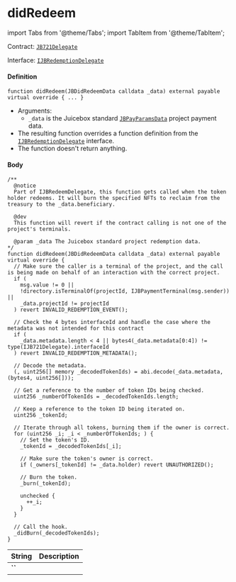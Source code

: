 # didRedeem

import Tabs from '@theme/Tabs';
import TabItem from '@theme/TabItem';

Contract: [`JB721Delegate`](/dev/api/contracts/or-delegates/or-abstract/jb721delegate/)

Interface: [`IJBRedemptionDelegate`](/dev/api/interfaces/ijbredemptiondelegate)

<Tabs>
<TabItem value="Step by step" label="Step by step">

#### Definition

```
function didRedeem(JBDidRedeemData calldata _data) external payable virtual override { ... }
```

- Arguments:
  - `_data` is the Juicebox standard [`JBPayParamsData`](/dev/api/data-structures/jbpayparamsdata) project payment data.
- The resulting function overrides a function definition from the [`IJBRedemptionDelegate`](/dev/api/interfaces/ijbredemptiondelegate) interface.
- The function doesn't return anything.

#### Body

</TabItem>

<TabItem value="Code" label="Code">

```
/**
  @notice
  Part of IJBRedeemDelegate, this function gets called when the token holder redeems. It will burn the specified NFTs to reclaim from the treasury to the _data.beneficiary.

  @dev
  This function will revert if the contract calling is not one of the project's terminals.

  @param _data The Juicebox standard project redemption data.
*/
function didRedeem(JBDidRedeemData calldata _data) external payable virtual override {
  // Make sure the caller is a terminal of the project, and the call is being made on behalf of an interaction with the correct project.
  if (
    msg.value != 0 ||
    !directory.isTerminalOf(projectId, IJBPaymentTerminal(msg.sender)) ||
    _data.projectId != projectId
  ) revert INVALID_REDEMPTION_EVENT();

  // Check the 4 bytes interfaceId and handle the case where the metadata was not intended for this contract
  if (
    _data.metadata.length < 4 || bytes4(_data.metadata[0:4]) != type(IJB721Delegate).interfaceId
  ) revert INVALID_REDEMPTION_METADATA();

  // Decode the metadata.
  (, uint256[] memory _decodedTokenIds) = abi.decode(_data.metadata, (bytes4, uint256[]));

  // Get a reference to the number of token IDs being checked.
  uint256 _numberOfTokenIds = _decodedTokenIds.length;

  // Keep a reference to the token ID being iterated on.
  uint256 _tokenId;

  // Iterate through all tokens, burning them if the owner is correct.
  for (uint256 _i; _i < _numberOfTokenIds; ) {
    // Set the token's ID.
    _tokenId = _decodedTokenIds[_i];

    // Make sure the token's owner is correct.
    if (_owners[_tokenId] != _data.holder) revert UNAUTHORIZED();

    // Burn the token.
    _burn(_tokenId);

    unchecked {
      ++_i;
    }
  }

  // Call the hook.
  _didBurn(_decodedTokenIds);
}
```

</TabItem>

<TabItem value="Errors" label="Errors">

|String|Description|
|-|-|
|**``**||

</TabItem>

<TabItem value="Bug bounty" label="Bug bounty">

</TabItem>
</Tabs>

